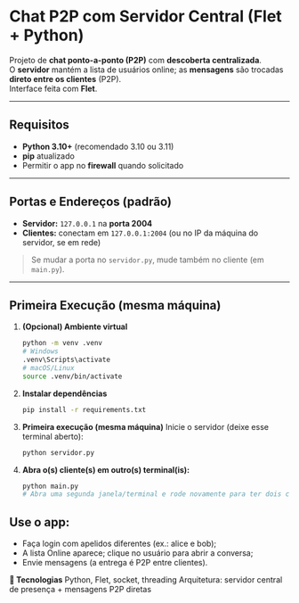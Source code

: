 # Chat P2P com Servidor Central (Flet + Python)

Projeto de **chat ponto-a-ponto (P2P)** com **descoberta centralizada**.  
O **servidor** mantém a lista de usuários online; as **mensagens** são trocadas **direto entre os clientes** (P2P).  
Interface feita com **Flet**.

---

## Requisitos

- **Python 3.10+** (recomendado 3.10 ou 3.11)
- **pip** atualizado
- Permitir o app no **firewall** quando solicitado

---

## Portas e Endereços (padrão)

- **Servidor:** `127.0.0.1` na **porta 2004**
- **Clientes:** conectam em `127.0.0.1:2004` (ou no IP da máquina do servidor, se em rede)

> Se mudar a porta no `servidor.py`, mude também no cliente (em `main.py`).

---

## Primeira Execução (mesma máquina)

1. **(Opcional) Ambiente virtual**
   ```bash
   python -m venv .venv
   # Windows
   .venv\Scripts\activate
   # macOS/Linux
   source .venv/bin/activate

2. **Instalar dependências**
   ````bash
   pip install -r requirements.txt

3. **Primeira execução (mesma máquina)**
   Inicie o servidor (deixe esse terminal aberto):
   ````bash
   python servidor.py

4. **Abra o(s) cliente(s) em outro(s) terminal(is):**   
   ````bash
   python main.py
   # Abra uma segunda janela/terminal e rode novamente para ter dois clientes

## Use o app:

- Faça login com apelidos diferentes (ex.: alice e bob);
- A lista Online aparece; clique no usuário para abrir a conversa;
- Envie mensagens (a entrega é P2P entre clientes).

**🧱 Tecnologias**
Python, Flet, socket, threading
Arquitetura: servidor central de presença + mensagens P2P diretas
